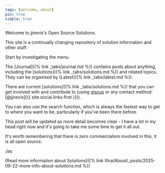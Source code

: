 ```yaml
---
tags: [welcome, about]
pin: true
simple: true
---
```


Welcome to jjnevis's Open Source Solutions.

This site is a continually changing repository of solution information and other stuff.

Start by investigating the menu.

The [Journal]({% link _tabs/journal.md %}) contains posts about anything, including the [solutions]({% link _tabs/solutions.md %}) and related topics. They can be organised by [Latest]({% link _tabs/latest.md %}).

There are current [solutions]({% link _tabs/solutions.md %}) that you can get involved with and contribute to (using [giscus](https://github.com/marketplace/giscus) or any contact method: [@jjnevis]({{ site.social.links.first }})).

You can also use the search function, which is always the fastest way to get to where you want to be, particularly if you've been there before.

This post will be updated as more detail becomes clear - I have a lot in my head right now and it's going to take me some time to get it all out.  

It's worth remembering that there is zero commercialism involved in this, it is all open source.

Jay

[Read more information about Solutions]({% link Xtra/About/_posts/2025-09-22-more-info-about-solutions.md %})
